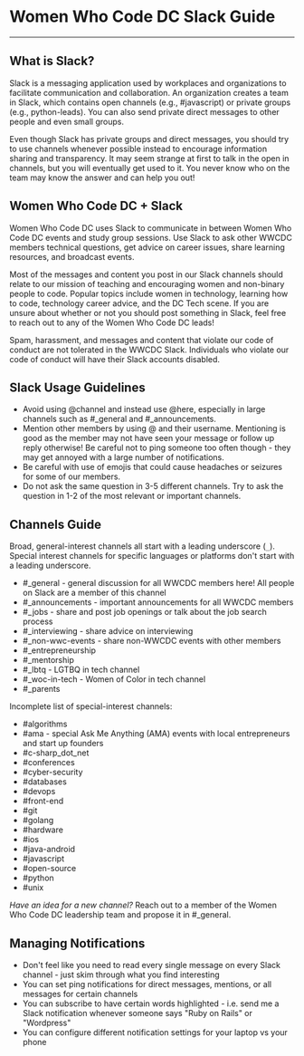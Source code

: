 # Women Who Code DC Slack Guide  

---

## What is Slack?

Slack is a messaging application used by workplaces and organizations to facilitate communication and collaboration. An organization creates a team in Slack, which contains open channels (e.g., #javascript) or private groups (e.g., python-leads). You can also send private direct messages to other people and even small groups. 

Even though Slack has private groups and direct messages, you should try to use channels whenever possible instead to encourage information sharing and transparency. It may seem strange at first to talk in the open in channels, but you will eventually get used to it. You never know who on the team may know the answer and can help you out!

## Women Who Code DC + Slack

Women Who Code DC uses Slack to communicate in between Women Who Code DC events and study group sessions. Use Slack to ask other WWCDC members technical questions, get advice on career issues, share learning resources, and broadcast events. 

Most of the messages and content you post in our Slack channels should relate to our mission of teaching and encouraging women and non-binary people to code. Popular topics include women in technology, learning how to code, technology career advice, and the DC Tech scene. If you are unsure about whether or not you should post something in Slack, feel free to reach out to any of the Women Who Code DC leads!

Spam, harassment, and messages and content that violate our code of conduct are not tolerated in the WWCDC Slack. Individuals who violate our code of conduct will have their Slack accounts disabled. 

## Slack Usage Guidelines

- Avoid using @channel and instead use @here, especially in large channels such as #_general and #_announcements.
- Mention other members by using @ and their username. Mentioning is good as the member may not have seen your message or follow up reply otherwise! Be careful not to ping someone too often though - they may get annoyed with a large number of notifications.
- Be careful with use of emojis that could cause headaches or seizures for some of our members.
- Do not ask the same question in 3-5 different channels. Try to ask the question in 1-2 of the most relevant or important channels.

## Channels Guide

Broad, general-interest channels all start with a leading underscore (`_`). Special interest channels for specific languages or platforms don't start with a leading underscore.

- #_general - general discussion for all WWCDC members here! All people on Slack are a member of this channel
- #_announcements - important announcements for all WWCDC members
- #_jobs - share and post job openings or talk about the job search process
- #_interviewing - share advice on interviewing
- #_non-wwc-events - share non-WWCDC events with other members
- #_entrepreneurship
- #_mentorship
- #_lbtq - LGTBQ in tech channel
- #_woc-in-tech - Women of Color in tech channel
- #_parents

Incomplete list of special-interest channels:
- #algorithms
- #ama - special Ask Me Anything (AMA) events with local entrepreneurs and start up founders
- #c-sharp_dot_net
- #conferences
- #cyber-security
- #databases
- #devops
- #front-end
- #git
- #golang
- #hardware
- #ios
- #java-android
- #javascript
- #open-source
- #python
- #unix

*Have an idea for a new channel?* Reach out to a member of the Women Who Code DC leadership team and propose it in #_general.

## Managing Notifications
- Don't feel like you need to read every single message on every Slack channel - just skim through what you find interesting
- You can set ping notifications for direct messages, mentions, or all messages for certain channels
- You can subscribe to have certain words highlighted - i.e. send me a Slack notification whenever someone says "Ruby on Rails" or "Wordpress"
- You can configure different notification settings for your laptop vs your phone
